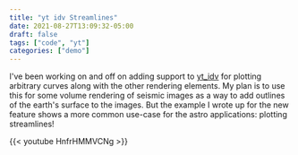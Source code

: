 ```yaml
---
title: "yt idv Streamlines"
date: 2021-08-27T13:09:32-05:00
draft: false
tags: ["code", "yt"]
categories: ["demo"]
---
```


I've been working on and off on adding support to [yt_idv](https://github.com/yt-project/yt_idv) for plotting arbitrary curves along with the other rendering elements. My plan is to use this for some volume rendering of seismic images as a way to add outlines of the earth's surface to the images. But the example I wrote up for the new feature shows a more common use-case for the astro applications: plotting streamlines!

{{< youtube HnfrHMMVCNg >}}
